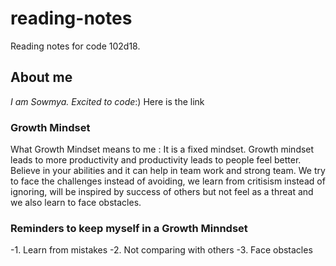 # reading-notes
Reading notes for code 102d18.

## About me
*I am Sowmya. Excited to code*:) Here is the link 

### Growth Mindset
What Growth Mindset means to me : It is a fixed mindset. Growth mindset leads to more productivity and productivity leads to people feel better. Believe in your abilities and it can help in team work and strong team. We try to face the challenges instead of avoiding, we learn from critisism instead of ignoring, will be inspired by success of others but not feel as a threat and we also learn to face obstacles.

### Reminders to keep myself in a Growth Minndset
-1. Learn from mistakes
-2. Not comparing with others
-3. Face obstacles
